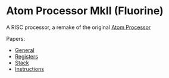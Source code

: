 # Atom Processor MkII (Fluorine)

A RISC processor, a remake of the original [Atom Processor](https://github.com/TeamCM/Atom-Processor)

Papers:
- [General](./papers/GENERAL.md)
- [Registers](./papers/REGISTERS.md)
- [Stack](./papers/STACK.md)
- [Instructions](./papers/OPCODES.md)